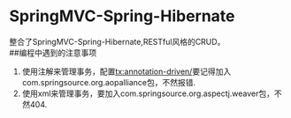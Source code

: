 # SpringMVC-Spring-Hibernate
整合了SpringMVC-Spring-Hibernate,RESTful风格的CRUD。     
##编程中遇到的注意事项
1. 使用注解来管理事务，配置<tx:annotation-driven/>要记得加入com.springsource.org.aopalliance包，不然报错.
2. 使用xml来管理事务，要加入com.springsource.org.aspectj.weaver包，不然404.

 
